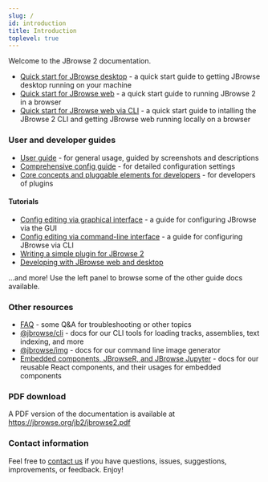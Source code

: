 ```yaml
---
slug: /
id: introduction
title: Introduction
toplevel: true
---
```


Welcome to the JBrowse 2 documentation.

- [Quick start for JBrowse desktop](quickstart_desktop) - a quick start guide
  to getting JBrowse desktop running on your machine
- [Quick start for JBrowse web](quickstart_web) - a quick start guide to
  running JBrowse 2 in a browser
- [Quick start for JBrowse web via CLI](quickstart_cli) - a quick start guide
  to intalling the JBrowse 2 CLI and getting JBrowse web running locally on a
  browser

### User and developer guides

- [User guide](user_guide) - for general usage, guided by screenshots and
  descriptions
- [Comprehensive config guide](config_guide) - for detailed configuration
  settings
- [Core concepts and pluggable elements for developers](developer_guide) - for
  developers of plugins

#### Tutorials

- [Config editing via graphical interface](./tutorials/config_gui) - a guide
  for configuring JBrowse via the GUI
- [Config editing via command-line interface](./tutorials/config_cli) - a guide
  for configuring JBrowse via CLI
- [Writing a simple plugin for JBrowse
  2](./tutorials/simple_plugin_tutorial/01_introduction/)
- [Developing with JBrowse web and
  desktop](./tutorials/develop_web_and_desktop_tutorial/)

...and more! Use the left panel to browse some of the other guide docs available.

### Other resources

- [FAQ](faq) - some Q&A for troubleshooting or other topics
- [@jbrowse/cli](cli) - docs for our CLI tools for loading tracks, assemblies,
  text indexing, and more
- [@jbrowse/img](https://www.npmjs.com/package/@jbrowse/img) - docs for our
  command line image generator
- [Embedded components, JBrowseR, and JBrowse Jupyter](embedded_components) -
  docs for our reusable React components, and their usages for embedded
  components

### PDF download

A PDF version of the documentation is available at
https://jbrowse.org/jb2/jbrowse2.pdf

### Contact information

Feel free to [contact us](/contact) if you have questions, issues, suggestions,
improvements, or feedback. Enjoy!
